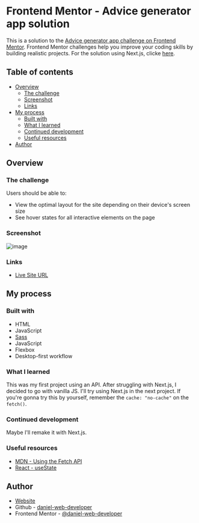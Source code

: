 # Frontend Mentor - Advice generator app solution

This is a solution to the [Advice generator app challenge on Frontend Mentor](https://www.frontendmentor.io/challenges/advice-generator-app-QdUG-13db). Frontend Mentor challenges help you improve your coding skills by building realistic projects. For the solution using Next.js, clicke [here](https://github.com/daniel-web-developer/nextjs-advice-api).


## Table of contents

- [Overview](#overview)
  - [The challenge](#the-challenge)
  - [Screenshot](#screenshot)
  - [Links](#links)
- [My process](#my-process)
  - [Built with](#built-with)
  - [What I learned](#what-i-learned)
  - [Continued development](#continued-development)
  - [Useful resources](#useful-resources)
- [Author](#author)

## Overview

### The challenge

Users should be able to:

- View the optimal layout for the site depending on their device's screen size
- See hover states for all interactive elements on the page

### Screenshot

![image](https://github.com/daniel-web-developer/js-advice-api/assets/107224353/0f9a1a18-f013-4050-bc83-cef190741839)

### Links

- [Live Site URL](https://daniel-web-developer.github.io/js-advice-api/)

## My process

### Built with

- HTML
- JavaScript
- [Sass](https://sass-lang.com/)
- JavaScript
- Flexbox
- Desktop-first workflow

### What I learned

This was my first project using an API. After struggling with Next.js, I decided to go with vanilla JS. I'll try using Next.js in the next project. If you're gonna try this by yourself, remember the `cache: "no-cache"` on the `fetch()`.

### Continued development

Maybe I'll remake it with Next.js.

### Useful resources

- [MDN - Using the Fetch API](https://developer.mozilla.org/en-US/docs/Web/API/Fetch_API/Using_Fetch)
- [React - useState](https://react.dev/reference/react/useState)

## Author

- [Website](https://danieldevelops.tech/)
- Github - [daniel-web-developer](https://github.com/daniel-web-developer)
- Frontend Mentor - [@daniel-web-developer](https://www.frontendmentor.io/profile/daniel-web-developer)

